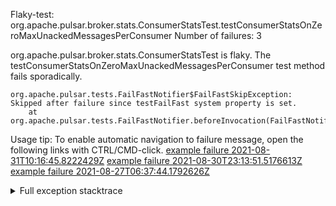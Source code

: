         
Flaky-test: org.apache.pulsar.broker.stats.ConsumerStatsTest.testConsumerStatsOnZeroMaxUnackedMessagesPerConsumer
Number of failures: 3

org.apache.pulsar.broker.stats.ConsumerStatsTest is flaky. The testConsumerStatsOnZeroMaxUnackedMessagesPerConsumer test method fails sporadically.

```
org.apache.pulsar.tests.FailFastNotifier$FailFastSkipException: Skipped after failure since testFailFast system property is set.
	at org.apache.pulsar.tests.FailFastNotifier.beforeInvocation(FailFastNotifier.java:88)

```

Usage tip: To enable automatic navigation to failure message, open the following links with CTRL/CMD-click.
[example failure 2021-08-31T10:16:45.8222429Z](https://github.com/apache/pulsar/runs/3471501156?check_suite_focus=true#step:10:2667)
[example failure 2021-08-30T23:13:51.5176613Z](https://github.com/apache/pulsar/runs/3467152431?check_suite_focus=true#step:9:1989)
[example failure 2021-08-27T06:37:44.1792626Z](https://github.com/apache/pulsar/runs/3440411059?check_suite_focus=true#step:9:3907)


<details>
<summary>Full exception stacktrace</summary>
<code><pre>
org.apache.pulsar.tests.FailFastNotifier$FailFastSkipException: Skipped after failure since testFailFast system property is set.
	at org.apache.pulsar.tests.FailFastNotifier.beforeInvocation(FailFastNotifier.java:88)

</pre></code>
</details>

